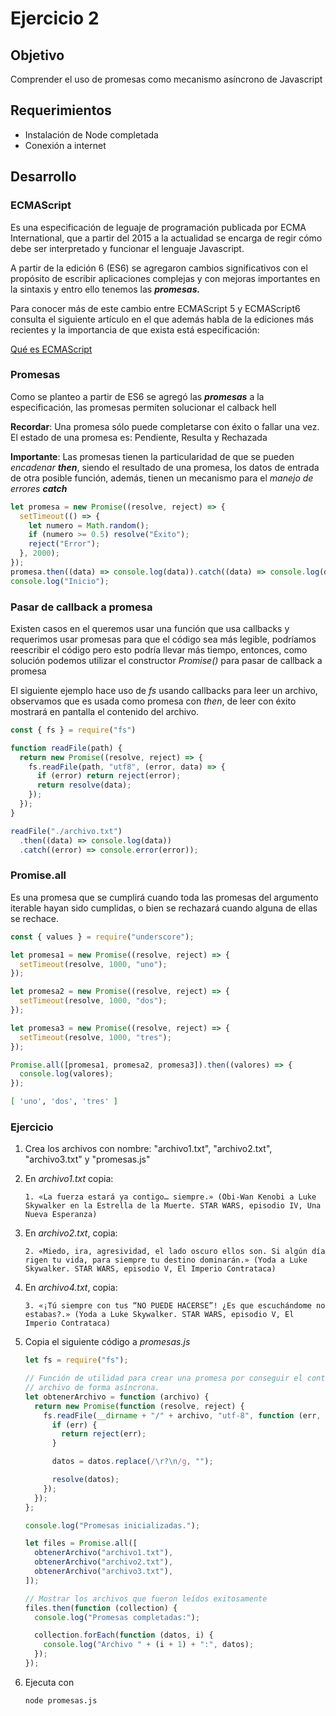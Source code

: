 # Ejercicio 2

## Objetivo

Comprender el uso de promesas como mecanismo asíncrono de Javascript

## Requerimientos

- Instalación de Node completada
- Conexión a internet

## Desarrollo

### ECMAScript

Es una especificación de leguaje de programación publicada por ECMA International, que a partir del 2015 a la actualidad se encarga de regir cómo debe ser interpretado y funcionar el lenguaje Javascript.

A partir de la edición 6 (ES6) se agregaron cambios significativos con el propósito de escribir aplicaciones complejas y con mejoras importantes en la sintaxis y entro ello tenemos las ***promesas.***

Para conocer más de este cambio entre ECMAScript 5 y ECMAScript6 consulta el siguiente artículo en el que además habla de la ediciones más recientes y la importancia de que exista está especificación:

[Qué es ECMAScript](https://openwebinars.net/blog/que-es-ecmascript/)

### Promesas

Como se planteo a partir de ES6 se agregó las ***promesas***  a la especificación, las promesas permiten solucionar el calback hell

**Recordar**: Una promesa sólo puede completarse con éxito o fallar una vez. El estado de una promesa es: Pendiente, Resulta y Rechazada

**Importante**: Las promesas tienen la particularidad de que se pueden *encadenar* ***then***, siendo el resultado de una promesa, los datos de entrada de otra posible función, además, tienen un mecanismo para el *manejo de errores* ***catch***

```jsx
let promesa = new Promise((resolve, reject) => {
  setTimeout(() => {
    let numero = Math.random();
    if (numero >= 0.5) resolve("Éxito");
    reject("Error");
  }, 2000);
});
promesa.then((data) => console.log(data)).catch((data) => console.log(data));
console.log("Inicio");
```

### Pasar de callback a promesa

Existen casos en el queremos usar una función que usa callbacks y requerimos usar promesas para que el código sea más legible, podríamos reescribir el código pero esto podría llevar más tiempo, entonces, como solución podemos utilizar el constructor *Promise()* para pasar de callback a promesa

El siguiente ejemplo hace uso de *fs* usando callbacks para leer un archivo, observamos que es usada como promesa con *then*, de leer con éxito mostrará en pantalla el contenido del archivo.

```jsx
const { fs } = require("fs")

function readFile(path) {
  return new Promise((resolve, reject) => {
    fs.readFile(path, "utf8", (error, data) => {
      if (error) return reject(error);
      return resolve(data);
    });
  });
}

readFile("./archivo.txt")
  .then((data) => console.log(data))
  .catch((error) => console.error(error));
```

### Promise.all

Es una promesa que se cumplirá cuando toda las promesas del argumento iterable hayan sido cumplidas, o bien se rechazará cuando alguna de ellas se rechace. 

```jsx
const { values } = require("underscore");

let promesa1 = new Promise((resolve, reject) => {
  setTimeout(resolve, 1000, "uno");
});

let promesa2 = new Promise((resolve, reject) => {
  setTimeout(resolve, 1000, "dos");
});

let promesa3 = new Promise((resolve, reject) => {
  setTimeout(resolve, 1000, "tres");
});

Promise.all([promesa1, promesa2, promesa3]).then((valores) => {
  console.log(valores);
});
```

```bash
[ 'uno', 'dos', 'tres' ]
```

### Ejercicio

1. Crea los archivos con nombre: "archivo1.txt", "archivo2.txt", "archivo3.txt" y "promesas.js"
2. En *archivo1.txt* copia:

    ```
    1. «La fuerza estará ya contigo… siempre.» (Obi-Wan Kenobi a Luke Skywalker en la Estrella de la Muerte. STAR WARS, episodio IV, Una Nueva Esperanza)
    ```

3. En *archivo2.txt*, copia:

    ```
    2. «Miedo, ira, agresividad, el lado oscuro ellos son. Si algún día rigen tu vida, para siempre tu destino dominarán.» (Yoda a Luke Skywalker. STAR WARS, episodio V, El Imperio Contrataca)
    ```

4. En *archivo4.txt*, copia:

    ```
    3. «¡Tú siempre con tus “NO PUEDE HACERSE”! ¿Es que escuchándome no estabas?.» (Yoda a Luke Skywalker. STAR WARS, episodio V, El Imperio Contrataca)
    ```

5. Copia el siguiente código a *promesas.js*

    ```jsx
    let fs = require("fs");

    // Función de utilidad para crear una promesa por conseguir el contenido de un
    // archivo de forma asíncrona.
    let obtenerArchivo = function (archivo) {
      return new Promise(function (resolve, reject) {
        fs.readFile(__dirname + "/" + archivo, "utf-8", function (err, datos) {
          if (err) {
            return reject(err);
          }

          datos = datos.replace(/\r?\n/g, "");

          resolve(datos);
        });
      });
    };

    console.log("Promesas inicializadas.");

    let files = Promise.all([
      obtenerArchivo("archivo1.txt"),
      obtenerArchivo("archivo2.txt"),
      obtenerArchivo("archivo3.txt"),
    ]);

    // Mostrar los archivos que fueron leídos exitosamente
    files.then(function (collection) {
      console.log("Promesas completadas:");

      collection.forEach(function (datos, i) {
        console.log("Archivo " + (i + 1) + ":", datos);
      });
    });
    ```

6. Ejecuta con

    ```bash
    node promesas.js
    ```